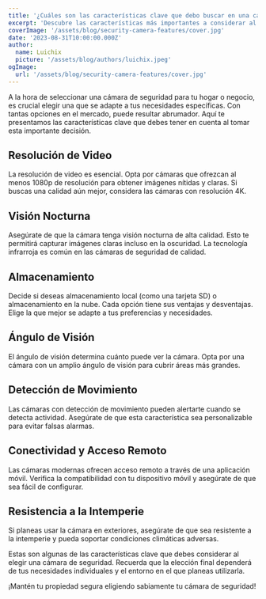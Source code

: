 ```yaml
---
title: '¿Cuáles son las características clave que debo buscar en una cámara de seguridad?'
excerpt: 'Descubre las características más importantes a considerar al elegir una cámara de seguridad para proteger tu hogar o negocio.'
coverImage: '/assets/blog/security-camera-features/cover.jpg'
date: '2023-08-31T10:00:00.000Z'
author:
  name: Luichix
  picture: '/assets/blog/authors/luichix.jpeg'
ogImage:
  url: '/assets/blog/security-camera-features/cover.jpg'
---
```


<!-- ![Cámara de Seguridad](/assets/blog/security-camera-features/cover.jpg) -->

A la hora de seleccionar una cámara de seguridad para tu hogar o negocio, es crucial elegir una que se adapte a tus necesidades específicas. Con tantas opciones en el mercado, puede resultar abrumador. Aquí te presentamos las características clave que debes tener en cuenta al tomar esta importante decisión.

## Resolución de Video

La resolución de video es esencial. Opta por cámaras que ofrezcan al menos 1080p de resolución para obtener imágenes nítidas y claras. Si buscas una calidad aún mejor, considera las cámaras con resolución 4K.

## Visión Nocturna

Asegúrate de que la cámara tenga visión nocturna de alta calidad. Esto te permitirá capturar imágenes claras incluso en la oscuridad. La tecnología infrarroja es común en las cámaras de seguridad de calidad.

## Almacenamiento

Decide si deseas almacenamiento local (como una tarjeta SD) o almacenamiento en la nube. Cada opción tiene sus ventajas y desventajas. Elige la que mejor se adapte a tus preferencias y necesidades.

## Ángulo de Visión

El ángulo de visión determina cuánto puede ver la cámara. Opta por una cámara con un amplio ángulo de visión para cubrir áreas más grandes.

## Detección de Movimiento

Las cámaras con detección de movimiento pueden alertarte cuando se detecta actividad. Asegúrate de que esta característica sea personalizable para evitar falsas alarmas.

## Conectividad y Acceso Remoto

Las cámaras modernas ofrecen acceso remoto a través de una aplicación móvil. Verifica la compatibilidad con tu dispositivo móvil y asegúrate de que sea fácil de configurar.

## Resistencia a la Intemperie

Si planeas usar la cámara en exteriores, asegúrate de que sea resistente a la intemperie y pueda soportar condiciones climáticas adversas.

Estas son algunas de las características clave que debes considerar al elegir una cámara de seguridad. Recuerda que la elección final dependerá de tus necesidades individuales y el entorno en el que planeas utilizarla.

¡Mantén tu propiedad segura eligiendo sabiamente tu cámara de seguridad!

